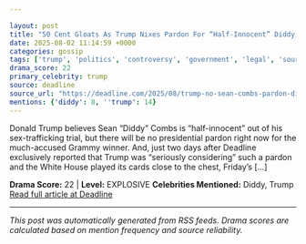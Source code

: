 ```yaml
---

layout: post
title: "50 Cent Gloats As Trump Nixes Pardon For “Half-Innocent” Diddy, For Now"
date: 2025-08-02 11:14:59 +0000
categories: gossip
tags: ['trump', 'politics', 'controversy', 'government', 'legal', 'source-deadline', 'drama-explosive']
drama_score: 22
primary_celebrity: trump
source: deadline
source_url: "https://deadline.com/2025/08/trump-no-sean-combs-pardon-diddy-50-cent-1236477155/"
mentions: {'diddy': 8, ''trump': 14}
---
```


Donald Trump believes Sean “Diddy” Combs is “half-innocent” out of his sex-trafficking trial, but there will be no presidential pardon right now for the much-accused Grammy winner. And, just two days after Deadline exclusively reported that Trump was “seriously considering” such a pardon and the White House played its cards close to the chest, Friday’s […]

**Drama Score:** 22 | **Level:** EXPLOSIVE **Celebrities Mentioned:** Diddy, Trump [Read full article at Deadline](https://deadline.com/2025/08/trump-no-sean-combs-pardon-diddy-50-cent-1236477155/)

---

*This post was automatically generated from RSS feeds. Drama scores are calculated based on mention frequency and source reliability.*
